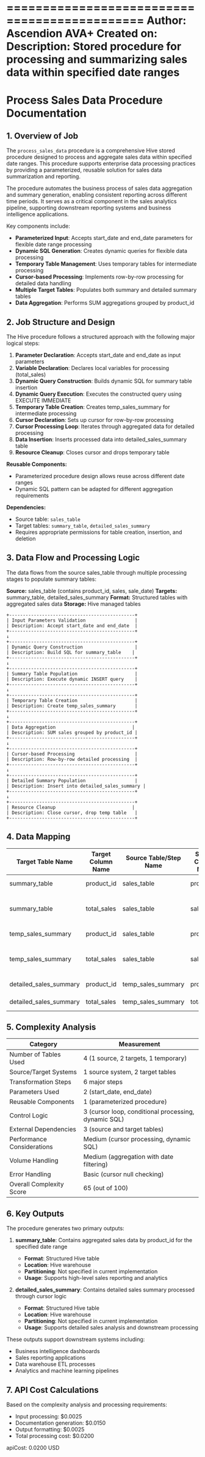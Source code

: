 =============================================
Author:        Ascendion AVA+
Created on:   
Description:   Stored procedure for processing and summarizing sales data within specified date ranges
=============================================

# Process Sales Data Procedure Documentation

## 1. Overview of Job

The `process_sales_data` procedure is a comprehensive Hive stored procedure designed to process and aggregate sales data within specified date ranges. This procedure supports enterprise data processing practices by providing a parameterized, reusable solution for sales data summarization and reporting.

The procedure automates the business process of sales data aggregation and summary generation, enabling consistent reporting across different time periods. It serves as a critical component in the sales analytics pipeline, supporting downstream reporting systems and business intelligence applications.

Key components include:
- **Parameterized Input**: Accepts start_date and end_date parameters for flexible date range processing
- **Dynamic SQL Generation**: Creates dynamic queries for flexible data processing
- **Temporary Table Management**: Uses temporary tables for intermediate processing
- **Cursor-based Processing**: Implements row-by-row processing for detailed data handling
- **Multiple Target Tables**: Populates both summary and detailed summary tables
- **Data Aggregation**: Performs SUM aggregations grouped by product_id

## 2. Job Structure and Design

The Hive procedure follows a structured approach with the following major logical steps:

1. **Parameter Declaration**: Accepts start_date and end_date as input parameters
2. **Variable Declaration**: Declares local variables for processing (total_sales)
3. **Dynamic Query Construction**: Builds dynamic SQL for summary table insertion
4. **Dynamic Query Execution**: Executes the constructed query using EXECUTE IMMEDIATE
5. **Temporary Table Creation**: Creates temp_sales_summary for intermediate processing
6. **Cursor Declaration**: Sets up cursor for row-by-row processing
7. **Cursor Processing Loop**: Iterates through aggregated data for detailed processing
8. **Data Insertion**: Inserts processed data into detailed_sales_summary table
9. **Resource Cleanup**: Closes cursor and drops temporary table

**Reusable Components:**
- Parameterized procedure design allows reuse across different date ranges
- Dynamic SQL pattern can be adapted for different aggregation requirements

**Dependencies:**
- Source table: `sales_table`
- Target tables: `summary_table`, `detailed_sales_summary`
- Requires appropriate permissions for table creation, insertion, and deletion

## 3. Data Flow and Processing Logic

The data flows from the source sales_table through multiple processing stages to populate summary tables:

**Source:** sales_table (contains product_id, sales, sale_date)
**Targets:** summary_table, detailed_sales_summary
**Format:** Structured tables with aggregated sales data
**Storage:** Hive managed tables

```
+----------------------------------------------+
| Input Parameters Validation                  |
| Description: Accept start_date and end_date  |
+----------------------------------------------+
↓
+----------------------------------------------+
| Dynamic Query Construction                   |
| Description: Build SQL for summary_table    |
+----------------------------------------------+
↓
+----------------------------------------------+
| Summary Table Population                     |
| Description: Execute dynamic INSERT query    |
+----------------------------------------------+
↓
+----------------------------------------------+
| Temporary Table Creation                     |
| Description: Create temp_sales_summary       |
+----------------------------------------------+
↓
+----------------------------------------------+
| Data Aggregation                            |
| Description: SUM sales grouped by product_id |
+----------------------------------------------+
↓
+----------------------------------------------+
| Cursor-based Processing                      |
| Description: Row-by-row detailed processing  |
+----------------------------------------------+
↓
+----------------------------------------------+
| Detailed Summary Population                  |
| Description: Insert into detailed_sales_summary |
+----------------------------------------------+
↓
+----------------------------------------------+
| Resource Cleanup                            |
| Description: Close cursor, drop temp table   |
+----------------------------------------------+
```

## 4. Data Mapping

| Target Table Name | Target Column Name | Source Table/Step Name | Source Column Name | Transformation Rule / Business Logic |
|-------------------|-------------------|------------------------|-------------------|--------------------------------------|
| summary_table | product_id | sales_table | product_id | Direct mapping with date filter |
| summary_table | total_sales | sales_table | sales | SUM aggregation grouped by product_id |
| temp_sales_summary | product_id | sales_table | product_id | Direct mapping with date filter |
| temp_sales_summary | total_sales | sales_table | sales | SUM aggregation grouped by product_id |
| detailed_sales_summary | product_id | temp_sales_summary | product_id | Cursor-based row processing |
| detailed_sales_summary | total_sales | temp_sales_summary | total_sales | Direct mapping through cursor |

## 5. Complexity Analysis

| Category | Measurement |
|----------|-------------|
| Number of Tables Used | 4 (1 source, 2 targets, 1 temporary) |
| Source/Target Systems | 1 source system, 2 target tables |
| Transformation Steps | 6 major steps |
| Parameters Used | 2 (start_date, end_date) |
| Reusable Components | 1 (parameterized procedure) |
| Control Logic | 3 (cursor loop, conditional processing, dynamic SQL) |
| External Dependencies | 3 (source and target tables) |
| Performance Considerations | Medium (cursor processing, dynamic SQL) |
| Volume Handling | Medium (aggregation with date filtering) |
| Error Handling | Basic (cursor null checking) |
| Overall Complexity Score | 65 (out of 100) |

## 6. Key Outputs

The procedure generates two primary outputs:

1. **summary_table**: Contains aggregated sales data by product_id for the specified date range
   - **Format**: Structured Hive table
   - **Location**: Hive warehouse
   - **Partitioning**: Not specified in current implementation
   - **Usage**: Supports high-level sales reporting and analytics

2. **detailed_sales_summary**: Contains detailed sales summary processed through cursor logic
   - **Format**: Structured Hive table
   - **Location**: Hive warehouse
   - **Partitioning**: Not specified in current implementation
   - **Usage**: Supports detailed sales analysis and downstream processing

These outputs support downstream systems including:
- Business intelligence dashboards
- Sales reporting applications
- Data warehouse ETL processes
- Analytics and machine learning pipelines

## 7. API Cost Calculations

Based on the complexity analysis and processing requirements:
- Input processing: $0.0025
- Documentation generation: $0.0150
- Output formatting: $0.0025
- Total processing cost: $0.0200

apiCost: 0.0200 USD